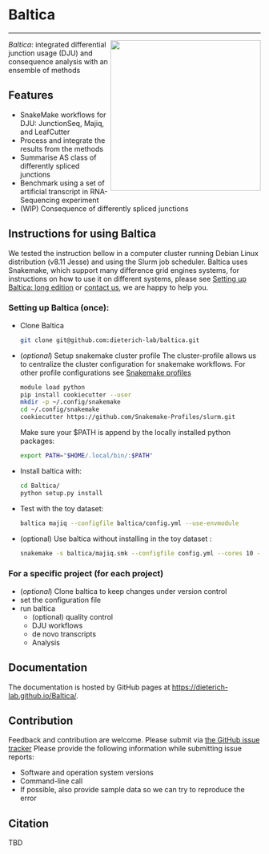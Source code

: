 # Baltica
___

 <img align="right" src="https://gist.githubusercontent.com/tbrittoborges/3c86ffbaa62e671771f443c65cb04fdc/raw/7ae0ea4a76e8f5464139ef34164c67de7a297ce8/baltica_logo.png" height="300"> *Baltica*: integrated differential junction usage (DJU) and consequence analysis with an ensemble of methods

## Features
- SnakeMake workflows for DJU: JunctionSeq, Majiq, and LeafCutter
- Process and integrate the results from the methods  
- Summarise AS class of differently spliced junctions
- Benchmark using a set of artificial transcript in RNA-Sequencing experiment
- (WIP) Consequence of differently spliced junctions  

## Instructions for using Baltica
We tested the instruction bellow in a computer cluster running Debian Linux distribution (v8.11 Jesse) and using the Slurm job scheduler. Baltica uses Snakemake, which support many difference 
grid engines systems, for instructions on how to use it on different systems, please see 
[Setting up Baltica: long edition](docs/setup.md) or [contact us](https://github.com/dieterich-lab/Baltica/issues), we are happy to help you.

### Setting up Baltica (once):
- Clone Baltica
    ```bash
    git clone git@github.com:dieterich-lab/baltica.git
    ```
- (_optional_) Setup snakemake cluster profile
The cluster-profile allows us to centralize the cluster configuration for snakemake workflows. 
For other profile configurations see [Snakemake profiles](https://github.com/Snakemake-Profiles/)
    ```bash
    module load python
    pip install cookiecutter --user
    mkdir -p ~/.config/snakemake
    cd ~/.config/snakemake
    cookiecutter https://github.com/Snakemake-Profiles/slurm.git
    ``` 
    Make sure your $PATH is append by the locally installed python packages:
    ```bash
    export PATH="$HOME/.local/bin/:$PATH"
    ```
 - Install baltica with:
    ```bash 
    cd Baltica/
    python setup.py install
    ```
 - Test with the toy dataset:
    ```bash 
    baltica majiq --configfile baltica/config.yml --use-envmodule
    ```
 - (optional) Use baltica without installing in the toy dataset :
    ```bash
    snakemake -s baltica/majiq.smk --configfile config.yml --cores 10 --use-envmodule
    ```

### For a specific project (for each project)
- (_optional_) Clone baltica to keep changes under version control
- set the configuration file
- run baltica
    - (optional) quality control 
    - DJU workflows
    - de novo transcripts 
    - Analysis 
     
## Documentation

The documentation is hosted by GitHub pages at https://dieterich-lab.github.io/Baltica/.

## Contribution  
Feedback and contribution are welcome. Please submit via [the GitHub issue tracker](https://github.com/dieterich-lab/Baltica/issues)
Please provide the following information while submitting issue reports:
- Software and operation system versions
- Command-line call
- If possible, also provide sample data so we can try to reproduce the error
## Citation
TBD



